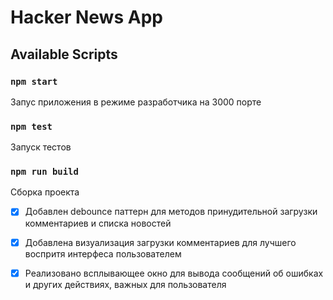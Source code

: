 # Hacker News App

## Available Scripts

### `npm start`

Запус приложения в режиме разработчика на 3000 порте

### `npm test`

Запуск тестов

### `npm run build`

Сборка проекта

- [x] Добавлен debounce паттерн для методов принудительной загрузки комментариев и списка новостей
- [x] Добавлена визуализация загрузки комментариев для лучшего воспритя интерфеса пользователем
- [x] Реализовано всплывающее окно для вывода сообщений об ошибках и других действиях, важных для пользователя 

